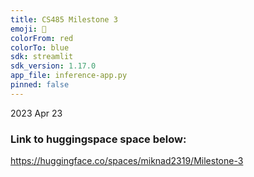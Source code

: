```yaml
---
title: CS485 Milestone 3
emoji: 🏢
colorFrom: red
colorTo: blue
sdk: streamlit
sdk_version: 1.17.0
app_file: inference-app.py
pinned: false
---
```

2023 Apr 23
### Link to huggingspace space  below:
https://huggingface.co/spaces/miknad2319/Milestone-3
